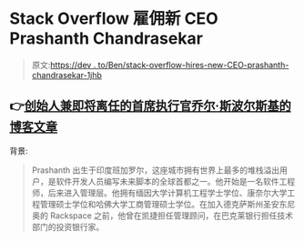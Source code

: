 # Stack Overflow 雇佣新 CEO Prashanth Chandrasekar

> 原文:[https://dev . to/Ben/stack-overflow-hires-new-CEO-prashanth-chandrasekar-1jhb](https://dev.to/ben/stack-overflow-hires-new-ceo-prashanth-chandrasekar-1jhb)

## [](#blog-post-from-founderoutgoing-ceo-joel-spolsky)👉[创始人兼即将离任的首席执行官乔尔·斯波尔斯基的博客文章](https://stackoverflow.blog/2019/09/24/announcing-stack-overflows-new-ceo-prashanth-chandrasekar/)

背景:

> Prashanth 出生于印度班加罗尔，这座城市拥有世界上最多的堆栈溢出用户，是软件开发人员编写未来脚本的全球首都之一。他开始是一名软件工程师，后来进入管理层。他拥有缅因大学计算机工程学士学位、康奈尔大学工程管理硕士学位和哈佛大学工商管理硕士学位。在加入德克萨斯州圣安东尼奥的 Rackspace 之前，他曾在凯捷担任管理顾问，在巴克莱银行担任技术部门的投资银行家。